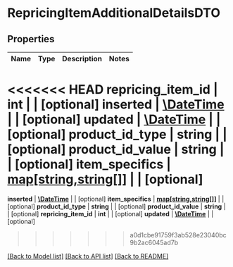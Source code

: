 # RepricingItemAdditionalDetailsDTO

## Properties
Name | Type | Description | Notes
------------ | ------------- | ------------- | -------------
<<<<<<< HEAD
**repricing_item_id** | **int** |  | [optional] 
**inserted** | [**\DateTime**](\DateTime.md) |  | [optional] 
**updated** | [**\DateTime**](\DateTime.md) |  | [optional] 
**product_id_type** | **string** |  | [optional] 
**product_id_value** | **string** |  | [optional] 
**item_specifics** | [**map[string,string[]]**](array.md) |  | [optional] 
=======
**inserted** | [**\DateTime**](\DateTime.md) |  | [optional] 
**item_specifics** | [**map[string,string[]]**](array.md) |  | [optional] 
**product_id_type** | **string** |  | [optional] 
**product_id_value** | **string** |  | [optional] 
**repricing_item_id** | **int** |  | [optional] 
**updated** | [**\DateTime**](\DateTime.md) |  | [optional] 
>>>>>>> a0d1cbe91759f3ab528e23040bc9b2ac6045ad7b

[[Back to Model list]](../README.md#documentation-for-models) [[Back to API list]](../README.md#documentation-for-api-endpoints) [[Back to README]](../README.md)


